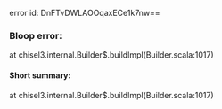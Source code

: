 error id: DnFTvDWLAOOqaxECe1k7nw==
### Bloop error:

at chisel3.internal.Builder$.buildImpl(Builder.scala:1017)
#### Short summary: 

at chisel3.internal.Builder$.buildImpl(Builder.scala:1017)